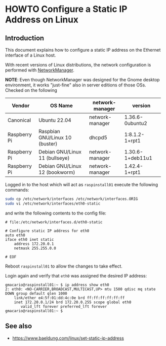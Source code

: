 # HOWTO Configure a Static IP Address on Linux

## Introduction

This document explains how to configure a static IP address on the Ethernet interface of a Linux host.

With recent versions of Linux distributions, the network configuration is performed with [NetworkManager](https://wiki.debian.org/NetworkManager).

**NOTE**: Even though NetworkManager was designed for the Gnome desktop environment, it works "just-fine" also in server editions of those OSs. Checked on the following

Vendor       | OS Name                            | network-manager | version
-------------|------------------------------------|-----------------|------------------
Canonical    | Ubuntu 22.04                       | network-manager | 1.36.6-0ubuntu2
Raspberry Pi | Raspbian GNU/Linux 10 (buster)     | dhcpd5          | 1:8.1.2-1+rpt1
Raspberry Pi | Debian GNU/Linux 11 (bullseye)     | network-manager | 1.30.6-1+deb11u1
Raspberry Pi | Debian GNU/Linux 12 (bookworm)     | network-manager | 1.42.4-1+rpt1

<!-- textlint-disable -->
<!-- TODO: Check on Red Hat Enterprise Linux 8: <https://access.redhat.com/documentation/en-us/red_hat_enterprise_linux/8/html/configuring_and_managing_networking/index> -->
<!-- textlint-enable -->

<!-- (2023-11-24 14:30 CET) -->

Logged in to the host which will act as `raspinstall01` execute the following commands:

```bash
sudo cp /etc/network/interfaces /etc/network/interfaces.ORIG
sudo vi /etc/network/interfaces/eth0-static
```

and write the following contents to the config file:

```text
# file:/etc/network/interfaces.d/eth0-static

# Configure static IP address for eth0
auto eth0
iface eth0 inet static
    address 172.20.0.1
    netmask 255.255.0.0

# EOF
```

Reboot `raspinstall01` to allow the changes to take effect.

Login again and verify that `eth0` was assigned the desired IP address:

```text
gmacario@raspinstall01:~ $ ip address show eth0
2: eth0: <NO-CARRIER,BROADCAST,MULTICAST,UP> mtu 1500 qdisc mq state DOWN group default qlen 1000
    link/ether e4:5f:01:dd:4c:0e brd ff:ff:ff:ff:ff:ff
    inet 172.20.0.1/24 brd 172.20.0.255 scope global eth0
       valid_lft forever preferred_lft forever
gmacario@raspinstall01:~ $
```
## See also

* <https://www.baeldung.com/linux/set-static-ip-address>

<!-- EOF -->